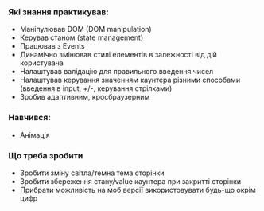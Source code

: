 ### Які знання практикував:

* Маніпулював DOM (DOM manipulation)
* Керував станом (state management)
* Працював з Events
* Динамічно змінював стилі елементів в залежності від дій користувача
* Налаштував валідацію для правильного введення чисел
* Налаштував керування значенням каунтера різними способами (введення в input, +/-, керування стрілками)
* Зробив адаптивним, кросбраузерним

### Навчився:

* Анімація

### Що треба зробити

* Зробити зміну світла/темна тема сторінки
* Зробити збереження стану/value каунтера при закритті сторінки
* Прибрати можливість на моб версії використовувати будь-що окрім цифр